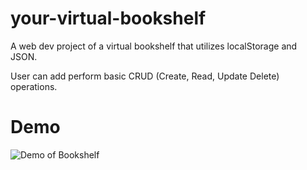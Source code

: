 # your-virtual-bookshelf

A web dev project of a virtual bookshelf that utilizes localStorage and JSON. 

User can add perform basic CRUD (Create, Read, Update Delete) operations. 

# Demo
![Demo of Bookshelf](https://i.imgur.com/pcLsQkS.png)
